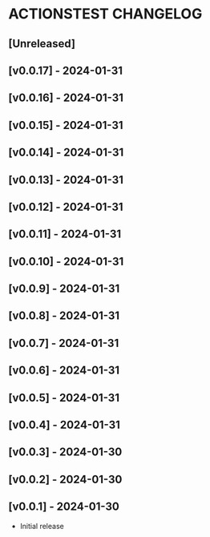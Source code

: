 # ACTIONSTEST CHANGELOG

## [Unreleased]
<!-- Add your unreleased changelog entries below this line -->

## [v0.0.17] - 2024-01-31


## [v0.0.16] - 2024-01-31


## [v0.0.15] - 2024-01-31


## [v0.0.14] - 2024-01-31


## [v0.0.13] - 2024-01-31


## [v0.0.12] - 2024-01-31


## [v0.0.11] - 2024-01-31


## [v0.0.10] - 2024-01-31


## [v0.0.9] - 2024-01-31


## [v0.0.8] - 2024-01-31


## [v0.0.7] - 2024-01-31


## [v0.0.6] - 2024-01-31


## [v0.0.5] - 2024-01-31


## [v0.0.4] - 2024-01-31


## [v0.0.3] - 2024-01-30


## [v0.0.2] - 2024-01-30


## [v0.0.1] - 2024-01-30
- Initial release
